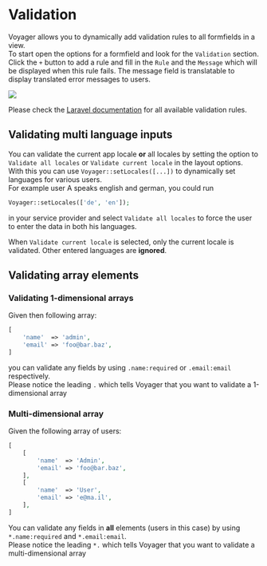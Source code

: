 # Validation

Voyager allows you to dynamically add validation rules to all formfields in a view.  
To start open the options for a formfield and look for the `Validation` section.  
Click the `+` button to add a rule and fill in the `Rule` and the `Message` which will be displayed when this rule fails. 
The message field is translatable to display translated error messages to users.

![](./.gitbook/assets/bread-builder/validation.png) 

Please check the [Laravel documentation](https://laravel.com/docs/validation#available-validation-rules) for all available validation rules.

## Validating multi language inputs

You can validate the current app locale **or** all locales by setting the option to `Validate all locales` or `Validate current locale` in the layout options.  
With this you can use `Voyager::setLocales([...])` to dynamically set languages for various users.  
For example user A speaks english and german, you could run
```php
Voyager::setLocales(['de', 'en']);
```
in your service provider and select `Validate all locales` to force the user to enter the data in both his languages. 

When `Validate current locale` is selected, only the current locale is validated. Other entered languages are **ignored**.

## Validating array elements

### Validating 1-dimensional arrays

Given then following array:

```php
[
    'name'  => 'admin',
    'email' => 'foo@bar.baz',
]
```

you can validate any fields by using `.name:required` or `.email:email` respectively.  
Please notice the leading `.` which tells Voyager that you want to validate a 1-dimensional array

### Multi-dimensional array

Given the following array of users:

```php
[
    [
        'name'  => 'Admin',
        'email' => 'foo@bar.baz',
    ],
    [
        'name'  => 'User',
        'email' => 'e@ma.il',
    ],
]
```

You can validate any fields in **all** elements (users in this case) by using `*.name:required` and `*.email:email`.  
Please notice the leading `*.` which tells Voyager that you want to validate a multi-dimensional array